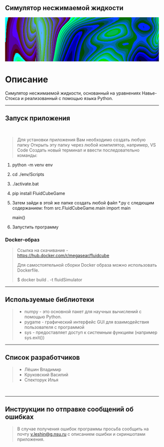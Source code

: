 ## Симулятор несжимаемой жидкости

![alt text](https://github.com/Spektoruk3/PAK/blob/main/image/git.jpg)
# Описание
Симулятор несжимаемой жидкости, основанный на уравнениях Навье-Стокса и реализованный с помощью языка Python.
<br>

----------------------------------------------------------------

## Запуск приложения
<br>

> Для установки приложения Вам необходимо создать любую папку
> Открыть эту папку через любой компилятор, например, VS Code
> Создать новый терминал и ввести последовательно команды:
  1) python -m venv env
  3) cd ./env/Scripts
  4) ./activate.bat
  5) pip install FluidCubeGame
  6) Затем зайди в этой же папке создать любой файл *.py с следющим содержанием:
     from src.FluidCubeGame.main import main

     main()
  7) Запустить программу

### Docker-образ
> Ссылка на скачивание - https://hub.docker.com/r/megasear/fluidcube
>
> Для самостоятельной сборки Docker образа можно использовать Dockerfile.
> 
> $ docker build . -t fluidSimulator

----------------------------------------------------------------

## Используемые библиотеки
> - numpy - это основной пакет для научных вычислений с помощью Python.<br>
> - pygame - графический интерфейс GUI для взаимодействия пользователя с программой
> - sys - предоставляет доступ к системным функциям (например sys.exit())

----------------------------------------------------------------

## Список разработчиков
> - Лёшин Владимир
> - Круковский Василий
> - Спекторук Илья
<br>

----------------------------------------------------------------

## Инструкции по отправке сообщений об ошибках
> В случае получения ошибок программы просьба сообщить на почту v.leshin@g.nsu.ru с описанием ошибки и скриншотами приложения. 
<br>

